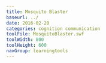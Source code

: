 ```yaml
---
title: Mosquito Blaster
baseurl: ../
date: 2016-02-20
categories: cognition communication
toolFile: MosquitoBlaster.swf
toolWidth: 800
toolHeight: 600
navGroup: learningtools
---
```

